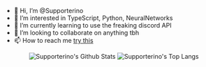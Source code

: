 - 👋 Hi, I’m @Supporterino
- 👀 I’m interested in TypeScript, Python, NeuralNetworks
- 🌱 I’m currently learning to use the freaking discord API
- 💞️ I’m looking to collaborate on anything tbh
- 📫 How to reach me [try this](mailto:lars@roth-kl.de)

<p align="center">
<img alt="Supporterino's Github Stats" src="https://github-readme-stats.vercel.app/api?username=Supporterino&count_private=true&show_icons=true&theme=solarized-dark" />
<img alt="Supporterino's Top Langs" src="https://github-readme-stats.vercel.app/api/top-langs/?username=Supporterino&count_private=true&show_icons=true&theme=solarized-dark" />
</p>

<!---
Supporterino/Supporterino is a ✨ special ✨ repository because its `README.md` (this file) appears on your GitHub profile.
You can click the Preview link to take a look at your changes.
--->

